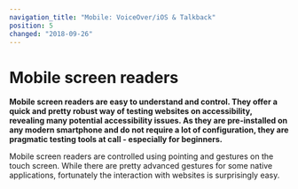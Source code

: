 ```yaml
---
navigation_title: "Mobile: VoiceOver/iOS & Talkback"
position: 5
changed: "2018-09-26"
---
```


# Mobile screen readers

**Mobile screen readers are easy to understand and control. They offer a quick and pretty robust way of testing websites on accessibility, revealing many potential accessibility issues. As they are pre-installed on any modern smartphone and do not require a lot of configuration, they are pragmatic testing tools at call - especially for beginners.**

Mobile screen readers are controlled using pointing and gestures on the touch screen. While there are pretty advanced gestures for some native applications, fortunately the interaction with websites is surprisingly easy.
